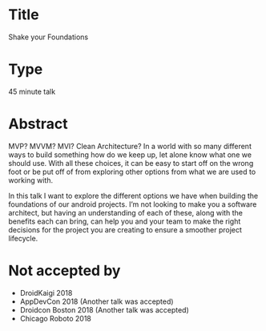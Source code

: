 # Title

Shake your Foundations

# Type

45 minute talk

# Abstract

MVP? MVVM? MVI? Clean Architecture? In a world with so many different ways to build something how do we keep up, let alone know what one we should use. With all these choices, it can be easy to start off on the wrong foot or be put off of from exploring other options from what we are used to working with.

In this talk I want to explore the different options we have when building the foundations of our android projects. I’m not looking to make you a software architect, but having an understanding of each of these, along with the benefits each can bring, can help you and your team to make the right decisions for the project you are creating to ensure a smoother project lifecycle.

# Not accepted by

- DroidKaigi 2018
- AppDevCon 2018 (Another talk was accepted)
- Droidcon Boston 2018 (Another talk was accepted)
- Chicago Roboto 2018
